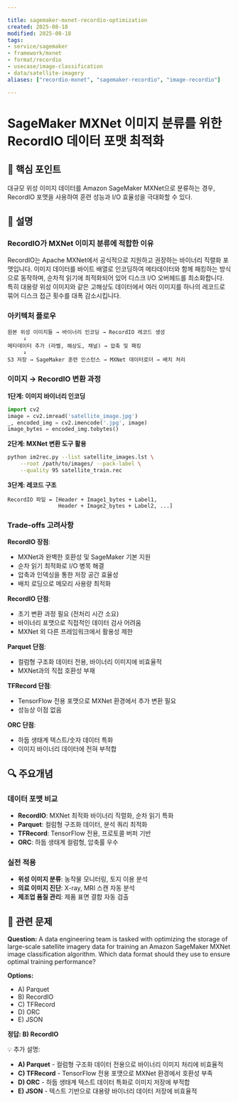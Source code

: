 ```yaml
---

title: sagemaker-mxnet-recordio-optimization
created: 2025-08-18
modified: 2025-08-18
tags:
- service/sagemaker
- framework/mxnet
- format/recordio
- usecase/image-classification
- data/satellite-imagery
aliases: ["recordio-mxnet", "sagemaker-recordio", "image-recordio"]

---
```


# SageMaker MXNet 이미지 분류를 위한 RecordIO 데이터 포맷 최적화

## 🎯 핵심 포인트

대규모 위성 이미지 데이터를 Amazon SageMaker MXNet으로 분류하는 경우, RecordIO 포맷을 사용하여 훈련 성능과 I/O 효율성을 극대화할 수 있다.

## 📝 설명

### RecordIO가 MXNet 이미지 분류에 적합한 이유

RecordIO는 Apache MXNet에서 공식적으로 지원하고 권장하는 바이너리 직렬화 포맷입니다. 이미지 데이터를 바이트 배열로 인코딩하여 메타데이터와 함께 패킹하는 방식으로 동작하며, 순차적 읽기에 최적화되어 있어 디스크 I/O 오버헤드를 최소화합니다. 특히 대용량 위성 이미지와 같은 고해상도 데이터에서 여러 이미지를 하나의 레코드로 묶어 디스크 접근 횟수를 대폭 감소시킵니다.

### 아키텍처 플로우

```
원본 위성 이미지들 → 바이너리 인코딩 → RecordIO 레코드 생성
     ↓
메타데이터 추가 (라벨, 해상도, 채널) → 압축 및 패킹
     ↓
S3 저장 → SageMaker 훈련 인스턴스 → MXNet 데이터로더 → 배치 처리
```

### 이미지 → RecordIO 변환 과정

**1단계: 이미지 바이너리 인코딩**
```python
import cv2
image = cv2.imread('satellite_image.jpg')
_, encoded_img = cv2.imencode('.jpg', image)
image_bytes = encoded_img.tobytes()
```

**2단계: MXNet 변환 도구 활용**
```bash
python im2rec.py --list satellite_images.lst \
    --root /path/to/images/ --pack-label \
    --quality 95 satellite_train.rec
```

**3단계: 레코드 구조**
```
RecordIO 파일 = [Header + Image1_bytes + Label1, 
                Header + Image2_bytes + Label2, ...]
```

### Trade-offs 고려사항

**RecordIO 장점**:
- MXNet과 완벽한 호환성 및 SageMaker 기본 지원
- 순차 읽기 최적화로 I/O 병목 해결
- 압축과 인덱싱을 통한 저장 공간 효율성
- 배치 로딩으로 메모리 사용량 최적화

**RecordIO 단점**:
- 초기 변환 과정 필요 (전처리 시간 소요)
- 바이너리 포맷으로 직접적인 데이터 검사 어려움
- MXNet 외 다른 프레임워크에서 활용성 제한

**Parquet 단점**:
- 컬럼형 구조화 데이터 전용, 바이너리 이미지에 비효율적
- MXNet과의 직접 호환성 부재

**TFRecord 단점**:
- TensorFlow 전용 포맷으로 MXNet 환경에서 추가 변환 필요
- 성능상 이점 없음

**ORC 단점**:
- 하둡 생태계 텍스트/숫자 데이터 특화
- 이미지 바이너리 데이터에 전혀 부적합

## 🔍 주요개념

### 데이터 포맷 비교

- **RecordIO**: MXNet 최적화 바이너리 직렬화, 순차 읽기 특화
- **Parquet**: 컬럼형 구조화 데이터, 분석 쿼리 최적화
- **TFRecord**: TensorFlow 전용, 프로토콜 버퍼 기반
- **ORC**: 하둡 생태계 컬럼형, 압축률 우수

### 실전 적용

- **위성 이미지 분류**: 농작물 모니터링, 토지 이용 분석
- **의료 이미지 진단**: X-ray, MRI 스캔 자동 분석
- **제조업 품질 관리**: 제품 표면 결함 자동 검출

## 📝 관련 문제

**Question:** A data engineering team is tasked with optimizing the storage of large-scale satellite imagery data for training an Amazon SageMaker MXNet image classification algorithm. Which data format should they use to ensure optimal training performance?

**Options:**

- A) Parquet
- B) RecordIO  
- C) TFRecord
- D) ORC
- E) JSON

**정답: B) RecordIO**

💡 추가 설명:

- **A) Parquet** - 컬럼형 구조화 데이터 전용으로 바이너리 이미지 처리에 비효율적
- **C) TFRecord** - TensorFlow 전용 포맷으로 MXNet 환경에서 호환성 부족
- **D) ORC** - 하둡 생태계 텍스트 데이터 특화로 이미지 저장에 부적합
- **E) JSON** - 텍스트 기반으로 대용량 바이너리 데이터 저장에 비효율적